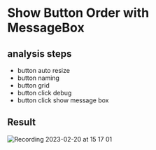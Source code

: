 Show Button Order with MessageBox 
===

## analysis steps 
- button auto resize 
- button naming 
- button grid 
- button click debug
- button click show message box

## Result
![Recording 2023-02-20 at 15 17 01](https://user-images.githubusercontent.com/39553867/220046271-9bd3b6aa-23e5-41d6-8ab3-4db53db13933.gif)
